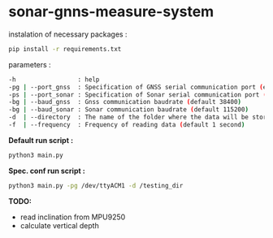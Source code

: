 # sonar-gnns-measure-system

instalation of necessary packages :

```bash
pip install -r requirements.txt
```

parameters :

```bash
-h                 : help
-pg | --port_gnss  : Specification of GNSS serial communication port (eg. /dev/ttyACM0)
-ps | --port_sonar : Specification of Sonar serial communication port (eg. /dev/ttyUSB0)
-bg | --baud_gnss  : Gnss communication baudrate (default 38400)
-bg | --baud_sonar : Sonar communication baudrate (default 115200)
-d  | --directory  : The name of the folder where the data will be stored (default "measure_folder")
-f  | --frequency  : Frequency of reading data (default 1 second)
```

**Default run script :**

```bash
python3 main.py
```

**Spec. conf run script :**

```bash
python3 main.py -pg /dev/ttyACM1 -d /testing_dir
```

**TODO:**
* read inclination from MPU9250
* calculate vertical depth
